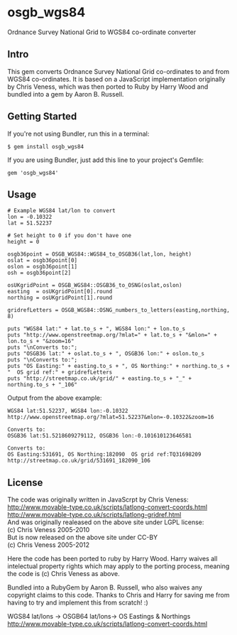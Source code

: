 osgb_wgs84
==========

Ordnance Survey National Grid to WGS84 co-ordinate converter

Intro
-----

This gem converts Ordnance Survey National Grid co-ordinates to and from WGS84 co-ordinates. It is based on a JavaScript implementation originally by Chris Veness, which was then ported to Ruby by Harry Wood and bundled into a gem by Aaron B. Russell.

Getting Started
---------------

If you're not using Bundler, run this in a terminal:

    $ gem install osgb_wgs84

If you are using Bundler, just add this line to your project's Gemfile:

    gem 'osgb_wgs84'

Usage
-----

    # Example WGS84 lat/lon to convert
    lon = -0.10322
    lat = 51.52237

    # Set height to 0 if you don't have one
    height = 0

    osgb36point = OSGB_WGS84::WGS84_to_OSGB36(lat,lon, height)
    oslat = osgb36point[0]
    oslon = osgb36point[1]
    osh = osgb36point[2]

    osUKgridPoint = OSGB_WGS84::OSGB36_to_OSNG(oslat,oslon)
    easting  = osUKgridPoint[0].round
    northing = osUKgridPoint[1].round

    gridrefLetters = OSGB_WGS84::OSNG_numbers_to_letters(easting,northing, 8)

    puts "WGS84 lat:" + lat.to_s + ", WGS84 lon:" + lon.to_s
    puts "http://www.openstreetmap.org/?mlat=" + lat.to_s + "&mlon=" + lon.to_s + "&zoom=16"
    puts "\nConverts to:";
    puts "OSGB36 lat:" + oslat.to_s + ", OSGB36 lon:" + oslon.to_s
    puts "\nConverts to:";
    puts "OS Easting:" + easting.to_s + ", OS Northing:" + northing.to_s + "  OS grid ref:" + gridrefLetters
    puts "http://streetmap.co.uk/grid/" + easting.to_s + "_" + northing.to_s + "_106"

Output from the above example:

    WGS84 lat:51.52237, WGS84 lon:-0.10322
    http://www.openstreetmap.org/?mlat=51.52237&mlon=-0.10322&zoom=16

    Converts to:
    OSGB36 lat:51.5218609279112, OSGB36 lon:-0.101610123646581

    Converts to:
    OS Easting:531691, OS Northing:182090  OS grid ref:TQ31698209
    http://streetmap.co.uk/grid/531691_182090_106

License
-------

The code was originally written in JavaScrpt by Chris Veness:<br>
http://www.movable-type.co.uk/scripts/latlong-convert-coords.html<br>
http://www.movable-type.co.uk/scripts/latlong-gridref.html<br>
And was originally realeased on the above site under LGPL license:<br>
(c) Chris Veness 2005-2010<br>
But is now released on the above site under CC-BY<br>
(c) Chris Veness 2005-2012<br>

Here the code has been ported to ruby by Harry Wood. Harry waives all intelectual property rights which may apply to the porting process, meaning the code is (c) Chris Veness as above.

Bundled into a RubyGem by Aaron B. Russell, who also waives any copyright claims to this code. Thanks to Chris and Harry for saving me from having to try and implement this from scratch! :)

WGS84 lat/lons -> OSGB64 lat/lons-> OS Eastings & Northings<br>
http://www.movable-type.co.uk/scripts/latlong-convert-coords.html